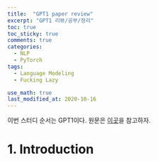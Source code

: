 ```yaml
---
title:  "GPT1 paper review"
excerpt: "GPT1 리뷰/공부/정리"
toc: true
toc_sticky: true
comments: true
categories:
  - NLP
  - PyTorch
tags:
  - Language Modeling
  - Fucking Lazy

use_math: true
last_modified_at: 2020-10-16
---
```


이번 스터디 순서는 GPT1이다. 원문은 [이곳](https://s3-us-west-2.amazonaws.com/openai-assets/research-covers/language-unsupervised/language_understanding_paper.pdf)을 참고하자.

# 1. Introduction

